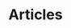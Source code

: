---
layout: articles
title: Articles
articles:
  data_source: site.posts
  show_excerpt: true
  show_readmore: true
  show_info: true
---